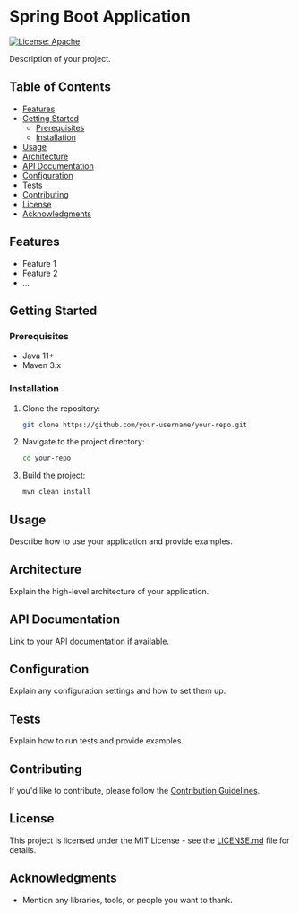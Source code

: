 # Spring Boot Application

[![License: Apache](https://img.shields.io/badge/License-APACHE-yellow.svg)](https://opensource.org/licenses/MIT)

Description of your project.

## Table of Contents

- [Features](#features)
- [Getting Started](#getting-started)
    - [Prerequisites](#prerequisites)
    - [Installation](#installation)
- [Usage](#usage)
- [Architecture](#architecture)
- [API Documentation](#api-documentation)
- [Configuration](#configuration)
- [Tests](#tests)
- [Contributing](#contributing)
- [License](#license)
- [Acknowledgments](#acknowledgments)

## Features

- Feature 1
- Feature 2
- ...

## Getting Started

### Prerequisites

- Java 11+
- Maven 3.x

### Installation

1. Clone the repository:

    ```bash
    git clone https://github.com/your-username/your-repo.git
    ```

2. Navigate to the project directory:

    ```bash
    cd your-repo
    ```

3. Build the project:

    ```bash
    mvn clean install
    ```

## Usage

Describe how to use your application and provide examples.

## Architecture

Explain the high-level architecture of your application.

## API Documentation

Link to your API documentation if available.

## Configuration

Explain any configuration settings and how to set them up.

## Tests

Explain how to run tests and provide examples.

## Contributing

If you'd like to contribute, please follow the [Contribution Guidelines](CONTRIBUTING.md).

## License

This project is licensed under the MIT License - see the [LICENSE.md](LICENSE.md) file for details.

## Acknowledgments

- Mention any libraries, tools, or people you want to thank.
